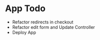 # App Todo
- Refactor redirects in checkout
- Refactor edit form and Update Controller
- Deploy App

